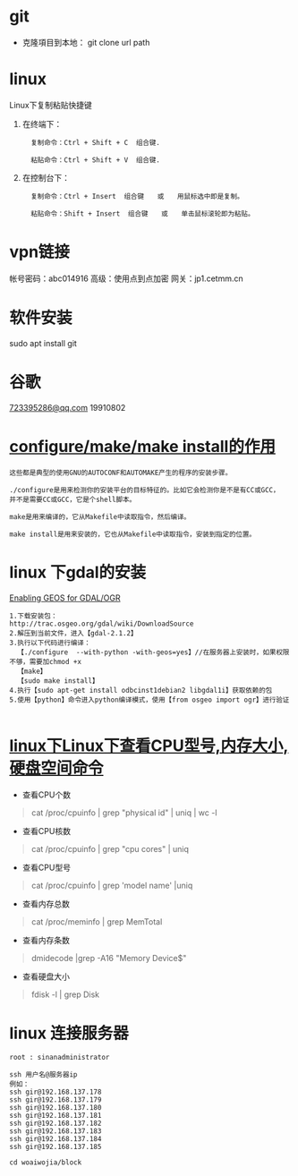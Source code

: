 # git
+ 克隆項目到本地： git clone url path


# linux
Linux下复制粘贴快捷键
 1. 在终端下：

          复制命令：Ctrl + Shift + C  组合键.

          粘贴命令：Ctrl + Shift + V  组合键.

 

 2. 在控制台下：

          复制命令：Ctrl + Insert  组合键　　或　　用鼠标选中即是复制。

          粘贴命令：Shift + Insert  组合键　　或　　单击鼠标滚轮即为粘贴。
          
 
 
 # vpn链接
 帐号密码：abc014916
 高级：使用点到点加密
 网关：jp1.cetmm.cn
 # 软件安装
 sudo apt install git
 # 谷歌
 723395286@qq.com
 19910802
 
 
# [configure/make/make install的作用](http://blog.csdn.net/linzhiji/article/details/6774410)

```
这些都是典型的使用GNU的AUTOCONF和AUTOMAKE产生的程序的安装步骤。

./configure是用来检测你的安装平台的目标特征的。比如它会检测你是不是有CC或GCC，
并不是需要CC或GCC，它是个shell脚本。

make是用来编译的，它从Makefile中读取指令，然后编译。

make install是用来安装的，它也从Makefile中读取指令，安装到指定的位置。
```

# linux 下gdal的安装
[Enabling GEOS for GDAL/OGR](https://www.pythonanywhere.com/forums/topic/2801/)
```
1.下载安装包：
http://trac.osgeo.org/gdal/wiki/DownloadSource
2.解压到当前文件，进入【gdal-2.1.2】
3.执行以下代码进行编译：
  【./configure  --with-python -with-geos=yes】//在服务器上安装时，如果权限不够，需要加chmod +x
  【make】
  【sudo make install】
4.执行【sudo apt-get install odbcinst1debian2 libgdal1i】获取依赖的包
5.使用【python】命令进入python编译模式，使用【from osgeo import ogr】进行验证
  
```

# [linux下Linux下查看CPU型号,内存大小,硬盘空间命令](http://3lian.com/edu/2014/01-07/122036.html)
+ 查看CPU个数
> cat /proc/cpuinfo | grep "physical id" | uniq | wc -l
+ 查看CPU核数
> cat /proc/cpuinfo | grep "cpu cores" | uniq
+ 查看CPU型号
> cat /proc/cpuinfo | grep 'model name' |uniq
+ 查看内存总数
>cat /proc/meminfo | grep MemTotal
+ 查看内存条数
>dmidecode |grep -A16 "Memory Device$"
+ 查看硬盘大小
>fdisk -l | grep Disk

# linux 连接服务器
```
root : sinanadministrator

ssh 用户名@服务器ip
例如：
ssh gir@192.168.137.178
ssh gir@192.168.137.179
ssh gir@192.168.137.180
ssh gir@192.168.137.181
ssh gir@192.168.137.182
ssh gir@192.168.137.183
ssh gir@192.168.137.184
ssh gir@192.168.137.185

cd woaiwojia/block

```
